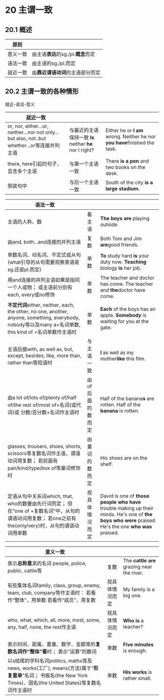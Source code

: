 # 20 主谓一致

## 20.1 概述

| 原则     |                                     |
| -------- | ----------------------------------- |
| 意义一致 | 由主语**表达**的sg./pl.**概念**而定 |
| 语法一致 | 由主语的sg./pl.而定                 |
| 就近一致 | 由**靠近谓语动词**的主语部分而定    |



## 20.2 主谓一致的各种情形

就近-语法-意义

| 就近一致                                                     |                                                          |                                                              |
| ------------------------------------------------------------ | -------------------------------------------------------- | ------------------------------------------------------------ |
| or, nor,  either...or, neither...nor  not only...  but also, not..but  whether...or等连接并列主语 | 与最近的主语保持一致  **Is** neither **he** nor I right? | Either he or **I am** wrong.  Neither he nor **you  have**finished the task. |
| there,  here引起的句子，且含多个主语                         | 与第一个主语一致                                         | There **is a  pen** and two books on the desk.               |
| 倒装句中                                                     | 与后一个主语一致                                         | South of the city **is a large stadium**.                    |

 

| 语法一致                                                     |                  |                                                              |
| ------------------------------------------------------------ | ---------------- | ------------------------------------------------------------ |
| 主语的人称、数                                               | 看主语           | **The boys are** playing  outside.                           |
| 由and,  both...and连接的并列主语                             | 复数             | Both Tom and Jim **are**good friends.                        |
| 单数名词、动名词、不定式或从句  (what引导的从句需要观察表语是sg.还是pl.而定) | 单数             | **To** study hard **is** your duty now.  **Teaching** biology **is** her  job. |
| 用and连接的并列主语如果是指同一个人或物；  或主语前分别有each,  every或no修饰 | 单数             | The teacher  and doctor has come.  The teacher and **the**doctor have come. |
| **不定代词**either, neither, each,  the other, no one, another, anyone, something, everybody, nobody等以及many  a+名词单数, this kind of +名词单数作主语时 | 单数             | **Each** of the boys has an  apple.  **Somebody** is waiting for  you at the gate. |
| 主语后接with,  as well as, but, except, besides, like, more than, rather than等短语时 | 与主语一致       | **I** as well as my mother**like** this  film.               |
| 由a lot  of/lots of/plenty of/half of/the rest of/most of+名词(或代词)或  分数/百分数+名词作主语时 | 由of后面的数而定 | Half of the banana**s** are rotten.  Half of the **banana** is rotten. |
| glasses,  trousers, shoes, shorts, scissors等复数名词作主语，谓语动词用复数；  若前面有pair/kind/type/box  of等量词修饰时 | 由量词的数而定   | His shoes  are on the shelf.                                 |
| 定语从句中关系词which,  that, who的数要由先行词而定；  但在“one of  +复数名词”中，从句的谓语动词用复数；  若one之前有the(only/very)时，从句的谓语动词用单数 | 视具体情况而定   | David is one of **those  people who have** trouble making up their  minds.  He's one of **the  boys who were** praised.  He's the one **who was** praised. |

 

 

| 意义一致                                                     |                |                                            |
| ------------------------------------------------------------ | -------------- | ------------------------------------------ |
| 表示**总称意义**的名词  people,  police, public, cattle等    | 复数           | The **cattle are** grazing near the river. |
| 有些集体名词family,  class, group, enemy, team, club, company等作主语时：  若看作“整体”，用单数  若看作“成员”，用复数 | 视具体情况而定 | My family  is a big one.                   |
| who, what,  which, all, more, most, some, any, half, none, the rest作主语 | 视具体情况而定 | **Who is** a teacher?                      |
| 表示时间、距离、重量、数字、金额等的**复数名词作“整体”看**时；  表示“运算”的数词 | 单数           | **Five minutes** is enough.                |
| 以s结尾的学科名词politics,  maths等及news, works(工厂), means(方法)属于“**形复意单**”名词；  书报名(the New  York Times)、国名(the United States)等复数名词作主语时 | 单数           | **His works** is rather  small.            |